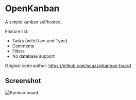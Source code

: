 # OpenKanban

A simple kanban selfhosted.

Feature list:

* Tasks (with User and Type)
* Comments
* Filters
* No database support

Original code author: https://github.com/scazzy/kanban-board


## Screenshot

![Kanban board](https://i.imgur.com/ntF7Ap2.png)